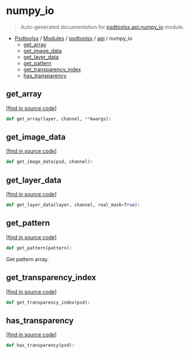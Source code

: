 # numpy_io

> Auto-generated documentation for [psdtoolsx.api.numpy_io](../../../psdtoolsx/api/numpy_io.py) module.

- [Psdtoolsx](../../README.md#psdtoolsx-index) / [Modules](../../README.md#psdtoolsx-modules) / [psdtoolsx](../index.md#psdtoolsx) / [api](index.md#api) / numpy_io
    - [get_array](#get_array)
    - [get_image_data](#get_image_data)
    - [get_layer_data](#get_layer_data)
    - [get_pattern](#get_pattern)
    - [get_transparency_index](#get_transparency_index)
    - [has_transparency](#has_transparency)

## get_array

[[find in source code]](../../../psdtoolsx/api/numpy_io.py#L20)

```python
def get_array(layer, channel, **kwargs):
```

## get_image_data

[[find in source code]](../../../psdtoolsx/api/numpy_io.py#L28)

```python
def get_image_data(psd, channel):
```

## get_layer_data

[[find in source code]](../../../psdtoolsx/api/numpy_io.py#L56)

```python
def get_layer_data(layer, channel, real_mask=True):
```

## get_pattern

[[find in source code]](../../../psdtoolsx/api/numpy_io.py#L105)

```python
def get_pattern(pattern):
```

Get pattern array.

## get_transparency_index

[[find in source code]](../../../psdtoolsx/api/numpy_io.py#L131)

```python
def get_transparency_index(psd):
```

## has_transparency

[[find in source code]](../../../psdtoolsx/api/numpy_io.py#L115)

```python
def has_transparency(psd):
```
